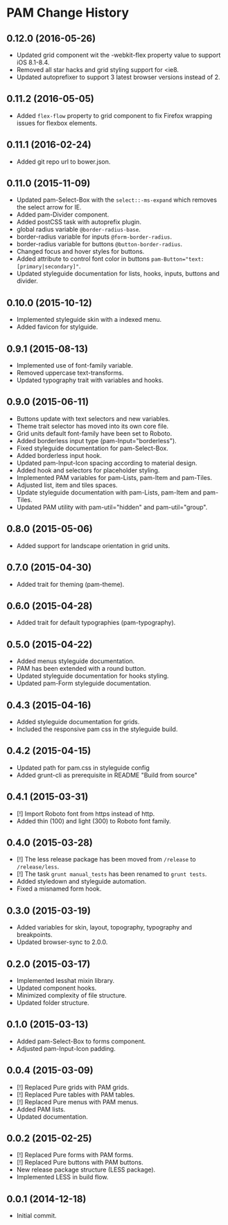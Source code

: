 PAM Change History
===================

0.12.0 (2016-05-26)
-------------------
* Updated grid component wit the -webkit-flex property value to support iOS 8.1-8.4.
* Removed all star hacks and grid styling support for <ie8.
* Updated autoprefixer to support 3 latest browser versions instead of 2.

0.11.2 (2016-05-05)
-------------------
* Added `flex-flow` property to grid component to fix Firefox wrapping issues for flexbox elements.

0.11.1 (2016-02-24)
-------------------
* Added git repo url to bower.json.

0.11.0 (2015-11-09)
-------------------

* Updated pam-Select-Box with the `select::-ms-expand` which removes the select arrow for IE.
* Added pam-Divider component.
* Added postCSS task with autoprefix plugin.
* global radius variable `@border-radius-base`.
* border-radius variable for inputs `@form-border-radius`.
* border-radius variable for buttons `@button-border-radius`.
* Changed focus and hover styles for buttons.
* Added attribute to control font color in buttons `pam-Button="text:[primary|secondary]"`.
* Updated styleguide documentation for lists, hooks, inputs, buttons and divider.


0.10.0 (2015-10-12)
------------------

* Implemented styleguide skin with a indexed menu.
* Added favicon for stylguide.


0.9.1 (2015-08-13)
------------------

* Implemented use of font-family variable.
* Removed uppercase text-transforms.
* Updated typography trait with variables and hooks.


0.9.0 (2015-06-11)
------------------

* Buttons update with text selectors and new variables.
* Theme trait selector has moved into its own core file.
* Grid units default font-family have been set to Roboto.
* Added borderless input type (pam-Input="borderless").
* Fixed styleguide documentation for pam-Select-Box.
* Added borderless input hook.
* Updated pam-Input-Icon spacing according to material design.
* Added hook and selectors for placeholder styling.
* Implemented PAM variables for pam-Lists, pam-Item and pam-Tiles.
* Adjusted list, item and tiles spaces.
* Update styleguide documentation with pam-Lists, pam-Item and pam-Tiles.
* Updated PAM utility with pam-util="hidden" and pam-util="group".


0.8.0 (2015-05-06)
------------------

* Added support for landscape orientation in grid units.


0.7.0 (2015-04-30)
------------------

* Added trait for theming (pam-theme).


0.6.0 (2015-04-28)
------------------

* Added trait for default typographies (pam-typography).


0.5.0 (2015-04-22)
------------------

* Added menus styleguide documentation.
* PAM has been extended with a round button.
* Updated styleguide documentation for hooks styling.
* Updated pam-Form styleguide documentation.


0.4.3 (2015-04-16)
------------------

* Added styleguide documentation for grids.
* Included the responsive pam css in the styleguide build.


0.4.2 (2015-04-15)
------------------

* Updated path for pam.css in styleguide config
* Added grunt-cli as prerequisite in README "Build from source"


0.4.1 (2015-03-31)
------------------

* [!] Import Roboto font from https instead of http.
* Added thin (100) and light (300) to Roboto font family.


0.4.0 (2015-03-28)
------------------

* [!] The less release package has been moved from `/release` to `/release/less`.
* [!] The task `grunt manual_tests` has been renamed to `grunt tests`.
* Added styledown and styleguide automation.
* Fixed a misnamed form hook.


0.3.0 (2015-03-19)
------------------

* Added variables for skin, layout, topography, typography and breakpoints.
* Updated browser-sync to 2.0.0.


0.2.0 (2015-03-17)
------------------

* Implemented lesshat mixin library.
* Updated component hooks.
* Minimized complexity of file structure.
* Updated folder structure.


0.1.0 (2015-03-13)
------------------

* Added pam-Select-Box to forms component.
* Adjusted pam-Input-Icon padding.


0.0.4 (2015-03-09)
------------------

* [!] Replaced Pure grids with PAM grids.
* [!] Replaced Pure tables with PAM tables.
* [!] Replaced Pure menus with PAM menus.
* Added PAM lists.
* Updated documentation.


0.0.2 (2015-02-25)
------------------

* [!] Replaced Pure forms with PAM forms.
* [!] Replaced Pure buttons with PAM buttons.
* New release package structure (LESS package).
* Implemented LESS in build flow.


0.0.1 (2014-12-18)
------------------

* Initial commit.
